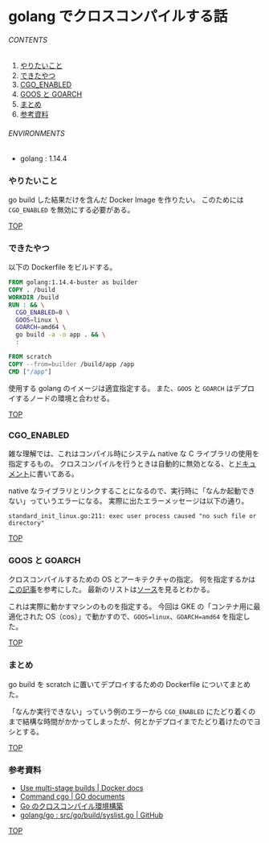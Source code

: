 # golang でクロスコンパイルする話
<a id="top"></a>

###### CONTENTS

1. [やりたいこと](#purpose)
1. [できたやつ](#outcome)
1. [CGO_ENABLED](#cgo_enabled)
1. [GOOS と GOARCH](#goos_goarch)
1. [まとめ](#postscript)
1. [参考資料](#reference)


###### ENVIRONMENTS

- golang : 1.14.4


<a id="purpose"></a>
### やりたいこと

go build した結果だけを含んだ Docker Image を作りたい。
このためには `CGO_ENABLED` を無効にする必要がある。


[TOP](#top)
<a id="define-proto"></a>
### できたやつ

以下の Dockerfile をビルドする。

```Dockerfile
FROM golang:1.14.4-buster as builder
COPY . /build
WORKDIR /build
RUN : && \
  CGO_ENABLED=0 \
  GOOS=linux \
  GOARCH=amd64 \
  go build -a -o app . && \
  :

FROM scratch
COPY --from=builder /build/app /app
CMD ["/app"]
```

使用する golang のイメージは適宜指定する。
また、`GOOS` と `GOARCH` はデプロイするノードの環境と合わせる。


[TOP](#top)
<a id="cgo_enabled"></a>
### CGO_ENABLED

雑な理解では、これはコンパイル時にシステム native な C ライブラリの使用を指定するもの。
クロスコンパイルを行うときは自動的に無効となる、と[ドキュメント](https://golang.org/cmd/cgo/)に書いてある。

native なライブラリとリンクすることになるので、実行時に「なんか起動できない」っていうエラーになる。
実際に出たエラーメッセージは以下の通り。

```text
standard_init_linux.go:211: exec user process caused "no such file or directory"
```


[TOP](#top)
<a id="goos_goarch"></a>
### GOOS と GOARCH

クロスコンパイルするための OS とアーキテクチャの指定。
何を指定するかは[この記事](https://qiita.com/Jxck_/items/02185f51162e92759ebe)を参考にした。
最新のリストは[ソース](https://github.com/golang/go/blob/master/src/go/build/syslist.go)を見るとわかる。

これは実際に動かすマシンのものを指定する。
今回は GKE の「コンテナ用に最適化された OS（cos）」で動かすので、`GOOS=linux`、`GOARCH=amd64` を指定した。


[TOP](#top)
<a id="postscript"></a>
### まとめ

go build を scratch に置いてデプロイするための Dockerfile についてまとめた。

「なんか実行できない」っていう例のエラーから `CGO_ENABLED` にたどり着くのまで結構な時間がかかってしまったが、何とかデプロイまでたどり着けたのでヨシとする。


[TOP](#top)
<a id="reference"></a>
### 参考資料

- [Use multi-stage builds | Docker docs](https://docs.docker.com/develop/develop-images/multistage-build/)
- [Command cgo | GO documents](https://golang.org/cmd/cgo/)
- [Go のクロスコンパイル環境構築](https://qiita.com/Jxck_/items/02185f51162e92759ebe)
- [golang/go : src/go/build/syslist.go | GitHub](https://github.com/golang/go/blob/master/src/go/build/syslist.go)


[TOP](#top)
